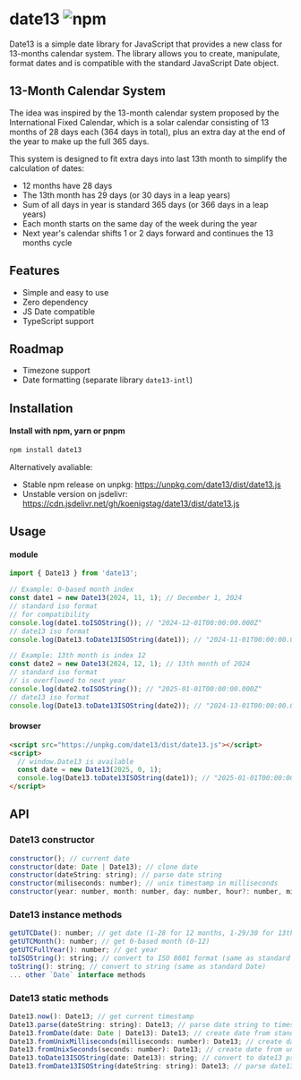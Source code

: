 # date13 ![npm](https://img.shields.io/npm/v/date13?style=flat-square)

Date13 is a simple date library for JavaScript that provides a new class for 13-months calendar system. The library allows you to create, manipulate, format dates and is compatible with the standard JavaScript Date object.

## 13-Month Calendar System

The idea was inspired by the 13-month calendar system proposed by the International Fixed Calendar, which is a solar calendar consisting of 13 months of 28 days each (364 days in total), plus an extra day at the end of the year to make up the full 365 days.

This system is designed to fit extra days into last 13th month to simplify the calculation of dates:

- 12 months have 28 days
- The 13th month has 29 days (or 30 days in a leap years)
- Sum of all days in year is standard 365 days (or 366 days in a leap years)
- Each month starts on the same day of the week during the year
- Next year's calendar shifts 1 or 2 days forward and continues the 13 months cycle

## Features
- Simple and easy to use
- Zero dependency
- JS Date compatible
- TypeScript support

## Roadmap
- Timezone support
- Date formatting (separate library `date13-intl`)

## Installation

#### Install with npm, yarn or pnpm
```bash
npm install date13
```

Alternatively avaliable:
- Stable npm release on unpkg: https://unpkg.com/date13/dist/date13.js
- Unstable version on jsdelivr: https://cdn.jsdelivr.net/gh/koenigstag/date13/dist/date13.js

## Usage

#### module

```javascript
import { Date13 } from 'date13';

// Example: 0-based month index
const date1 = new Date13(2024, 11, 1); // December 1, 2024
// standard iso format
// for compatibility
console.log(date1.toISOString()); // "2024-12-01T00:00:00.000Z"
// date13 iso format
console.log(Date13.toDate13ISOString(date1)); // "2024-11-01T00:00:00.000Z"

// Example: 13th month is index 12
const date2 = new Date13(2024, 12, 1); // 13th month of 2024
// standard iso format
// is overflowed to next year
console.log(date2.toISOString()); // "2025-01-01T00:00:00.000Z"
// date13 iso format
console.log(Date13.toDate13ISOString(date2)); // "2024-13-01T00:00:00.000Z"
```

#### browser
```html
<script src="https://unpkg.com/date13/dist/date13.js"></script>
<script>
  // window.Date13 is available
  const date = new Date13(2025, 0, 1);
  console.log(Date13.toDate13ISOString(date1)); // "2025-01-01T00:00:00.000Z"
</script>
```

## API
### Date13 constructor
```javascript
constructor(); // current date
constructor(date: Date | Date13); // clone date
constructor(dateString: string); // parse date string
constructor(miliseconds: number); // unix timestamp in milliseconds
constructor(year: number, month: number, day: number, hour?: number, minute?: number, second?: number, millisecond?: number); // from date parts
```

### Date13 instance methods
```javascript
getUTCDate(): number; // get date (1-28 for 12 months, 1-29/30 for 13th month)
getUTCMonth(): number; // get 0-based month (0-12)
getUTCFullYear(): number; // get year
toISOString(): string; // convert to ISO 8601 format (same as standard Date)
toString(): string; // convert to string (same as standard Date)
... other `Date` interface methods
```

### Date13 static methods
```javascript
Date13.now(): Date13; // get current timestamp
Date13.parse(dateString: string): Date13; // parse date string to timestamp
Date13.fromDate(date: Date | Date13): Date13; // create date from standard Date
Date13.fromUnixMilliseconds(milliseconds: number): Date13; // create date from unix milliseconds
Date13.fromUnixSeconds(seconds: number): Date13; // create date from unix seconds
Date13.toDate13ISOString(date: Date13): string; // convert to date13 pseudo-iso format
Date13.fromDate13ISOString(dateString: string): Date13; // parse date13 pseudo-iso format
```


